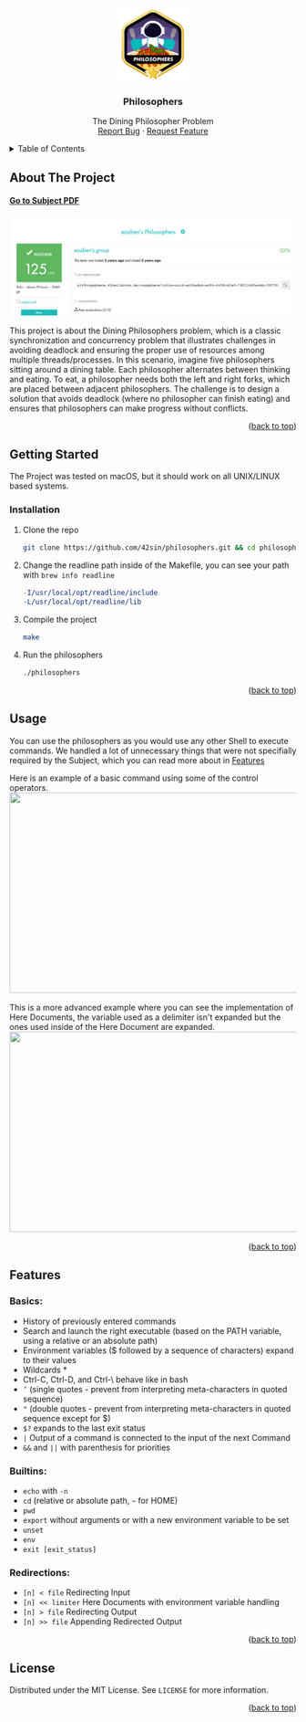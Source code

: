 <!-- Improved compatibility of back to top link: See: https://github.com/othneildrew/Best-README-Template/pull/73 -->
<a name="readme-top"></a>

<!-- PROJECT LOGO -->
<br />
<div align="center">
  <a href="https://github.com/42sin/philosophers">
    <img src="logo.png" alt="Logo" width="128" height="128">
  </a>

<h3 align="center">Philosophers</h3>

  <p align="center">
    The Dining Philosopher Problem
    <br />
    <a href="https://github.com/42sin/philosophers/issues">Report Bug</a>
    ·
    <a href="https://github.com/42sin/philosophers/issues">Request Feature</a>
  </p>
</div>



<!-- TABLE OF CONTENTS -->
<details>
  <summary>Table of Contents</summary>
  <ol>
    <li>
      <a href="#about-the-project">About The Project</a>
    </li>
    <li><a href="#installation">Installation</a></li>
    <li><a href="#usage">Usage</a></li>
    <li><a href="#features">Features</a></li>
    <li><a href="#license">License</a></li>
  </ol>
</details>



<!-- ABOUT THE PROJECT -->
## About The Project

#### [Go to Subject PDF]
[![Subject PDF][subjectImage]](en.philosophers_subject.pdf)

This project is about the Dining Philosophers problem, which is a classic synchronization and concurrency problem that illustrates challenges in avoiding deadlock and ensuring the proper use of resources among multiple threads/processes. In this scenario, imagine five philosophers sitting around a dining table. Each philosopher alternates between thinking and eating. To eat, a philosopher needs both the left and right forks, which are placed between adjacent philosophers. The challenge is to design a solution that avoids deadlock (where no philosopher can finish eating) and ensures that philosophers can make progress without conflicts.

<p align="right">(<a href="#readme-top">back to top</a>)</p>

<!-- GETTING STARTED -->
## Getting Started

The Project was tested on macOS, but it should work on all UNIX/LINUX based systems.

### Installation

1. Clone the repo
   ```sh
   git clone https://github.com/42sin/philosophers.git && cd philosophers
   ```
2. Change the readline path inside of the Makefile, you can see your path with `brew info readline`
   ```Makefile
   -I/usr/local/opt/readline/include
   -L/usr/local/opt/readline/lib
   ```
3. Compile the project
   ```sh
   make
   ```
4. Run the philosophers
   ```sh
   ./philosophers
   ```

<p align="right">(<a href="#readme-top">back to top</a>)</p>

<!-- USAGE EXAMPLES -->
## Usage

You can use the philosophers as you would use any other Shell to execute commands. We handled a lot of unnecessary things that were not specifially required by the Subject, which you can read more about in <a href="#features">Features</a>

Here is an example of a basic command using some of the control operators.
<img src="example.png" height="351px" width="672px">

This is a more advanced example where you can see the implementation of Here Documents, the variable used as a delimiter isn't expanded but the ones used inside of the Here Document are expanded.
<img src="example2.png" height="351px" width="672px">

<p align="right">(<a href="#readme-top">back to top</a>)</p>

<!-- Features -->
## Features

### Basics:
<ul>
  <li>History of previously entered commands</li>
  <li>Search and launch the right executable (based on the PATH variable, using a relative or an absolute path)</li>
  <li>Environment variables ($ followed by a sequence of characters) expand to their values</li>
  <li>Wildcards *</li>
  <li>Ctrl-C, Ctrl-D, and Ctrl-\ behave like in bash</li>
  <li><code>’</code> (single quotes - prevent from interpreting meta-characters in quoted sequence)</li>
  <li><code>"</code> (double quotes - prevent from interpreting meta-characters in quoted sequence except for $)</li>
  <li><code>$?</code> expands to the last exit status</li>
  <li><code>|</code> Output of a command is connected to the input of the next Command</li>
  <li><code>&amp;&amp;</code> and <code>||</code> with parenthesis for priorities</li>
</ul>

### Builtins:
<ul>
  <li><code>echo</code> with <code>-n</code></li>
  <li><code>cd</code> (relative or absolute path, <code>~</code> for HOME)</li>
  <li><code>pwd</code></li>
  <li><code>export</code> without arguments or with a new environment variable to be set</li>
  <li><code>unset</code></li>
  <li><code>env</code></li>
  <li><code>exit [exit_status]</code></li>
</ul>

### Redirections:
<ul>
  <li><code>[n] &lt; file</code> Redirecting Input</li>
  <li><code>[n] &lt;&lt; limiter</code> Here Documents with environment variable handling</li>
  <li><code>[n] &gt; file</code> Redirecting Output</li>
  <li><code>[n] &gt;&gt; file</code> Appending Redirected Output</li>
</ul>


<p align="right">(<a href="#readme-top">back to top</a>)</p>

<!-- LICENSE -->
## License

Distributed under the MIT License. See `LICENSE` for more information.

<p align="right">(<a href="#readme-top">back to top</a>)</p>

<!-- MARKDOWN LINKS & IMAGES -->
[issues-url]: https://github.com/42sin/philosophers/issues
[license-url]: https://github.com/42sin/philosophers/blob/master/LICENSE.txt
[subjectImage]: eval.png
[Go to Subject PDF]: en.philosophers_subject.pdf
